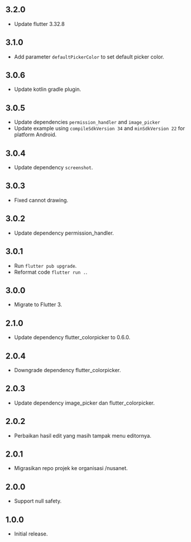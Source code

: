 ## 3.2.0

* Update flutter 3.32.8

## 3.1.0

* Add parameter `defaultPickerColor` to set default picker color.

## 3.0.6

* Update kotlin gradle plugin.

## 3.0.5

* Update dependencies `permission_handler` and `image_picker`
* Update example using `compileSdkVersion 34` and `minSdkVersion 22` for platform Android.

## 3.0.4

* Update dependency `screenshot`.

## 3.0.3

* Fixed cannot drawing.

## 3.0.2

* Update dependency permission_handler.

## 3.0.1

* Run `flutter pub upgrade`.
* Reformat code `flutter run .`.

## 3.0.0

* Migrate to Flutter 3.

## 2.1.0

* Update dependency flutter_colorpicker to 0.6.0.

## 2.0.4

* Downgrade dependency flutter_colorpicker.

## 2.0.3

* Update dependency image_picker dan flutter_colorpicker.

## 2.0.2

* Perbaikan hasil edit yang masih tampak menu editornya.

## 2.0.1

* Migrasikan repo projek ke organisasi /nusanet.

## 2.0.0

* Support null safety.

## 1.0.0

* Initial release.

